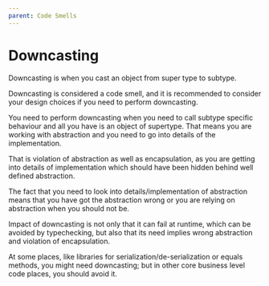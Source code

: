 ```yaml
---
parent: Code Smells
---
```

# Downcasting
Downcasting is when you cast an object from super type to subtype. 

Downcasting is considered a code smell, and it is recommended to consider your design choices if you need to perform downcasting.

You need to perform downcasting when you need to call subtype specific behaviour and all you have is an object of supertype.
That means you are working with abstraction and you need to go into details of the implementation.

That is violation of abstraction as well as encapsulation, as you are getting into details of implementation which should have been hidden behind well defined abstraction.


The fact that you need to look into details/implementation of abstraction means that you have got the abstraction wrong or you are relying on abstraction when you should not be.

Impact of downcasting is not only that it can fail at runtime, which can be avoided by typechecking, but also that its need implies wrong abstraction and violation of encapsulation.

At some places, like libraries for serialization/de-serialization or equals methods, you might need downcasting; but in other core business level code places, you should avoid it.

